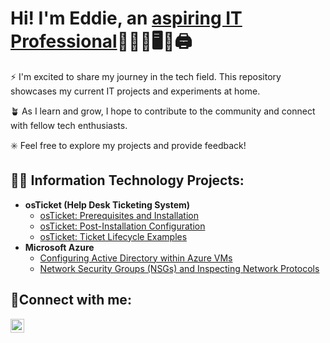 # Hi! I'm Eddie, an [aspiring IT Professional](www.linkedin.com/in/edmond-hanley)👨🏻‍💻​🖥️​🛜​🖨️​

⚡ I'm excited to share my journey in the tech field. This repository showcases my current IT projects and experiments at home.

🪴 As I learn and grow, I hope to contribute to the community and connect with fellow tech enthusiasts.

✳️ Feel free to explore my projects and provide feedback!
##
<h2>👨‍💻 Information Technology Projects:</h2>

- <b>osTicket (Help Desk Ticketing System)</b>
  - [osTicket: Prerequisites and Installation](https://github.com/EddieJIV/osticket-prereqs)
  - [osTicket: Post-Installation Configuration](https://github.com/EddieJIV/osTicket-Post-Installation-Configuration)
  - [osTicket: Ticket Lifecycle Examples](link)
- <b>Microsoft Azure</b>
  - [Configuring Active Directory within Azure VMs](link)
  - [Network Security Groups (NSGs) and Inspecting Network Protocols](link)

<h2>🤳Connect with me:</h2>

[<img align="left" alt="Eddie | LinkedIn" width="22px" src="https://cdn.jsdelivr.net/npm/simple-icons@v3/icons/linkedin.svg" />][linkedin]

[linkedin]: https://linkedin.com/in/edmond-hanley
